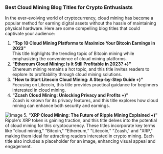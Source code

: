 ### Best Cloud Mining Blog Titles for Crypto Enthusiasts
In the ever-evolving world of cryptocurrency, cloud mining has become a popular method for earning digital assets without the hassle of maintaining physical hardware. Here are some compelling blog titles that could captivate your audience:
1. **"Top 10 Cloud Mining Platforms to Maximize Your Bitcoin Earnings in 2023"**  
   This title highlights the trending topic of Bitcoin mining while emphasizing the convenience of cloud mining platforms.
2. **"Ethereum Cloud Mining: Is It Still Profitable in 2023? +)"**  
   Ethereum mining remains a hot topic, and this title invites readers to explore its profitability through cloud mining solutions.
3. **"How to Start Litecoin Cloud Mining: A Step-by-Step Guide +)"**  
   Focusing on Litecoin, this title provides practical guidance for beginners interested in cloud mining.
4. **"Zcash Cloud Mining: Unlocking Privacy and Profits +)"**  
   Zcash is known for its privacy features, and this title explores how cloud mining can enhance both security and earnings.

![Image](https://github.com/user-attachments/assets/d7419ec9-dc67-403f-bf28-8faea5f1f74f)
5. **"XRP Cloud Mining: The Future of Ripple Mining Explained +)"**  
   Ripple's XRP token is gaining traction, and this title delves into the potential of cloud mining for this cryptocurrency.
These titles incorporate key terms like "cloud mining," "Bitcoin," "Ethereum," "Litecoin," "Zcash," and "XRP," making them ideal for attracting readers interested in crypto mining. Each title also includes a placeholder for an image, enhancing visual appeal and engagement.
